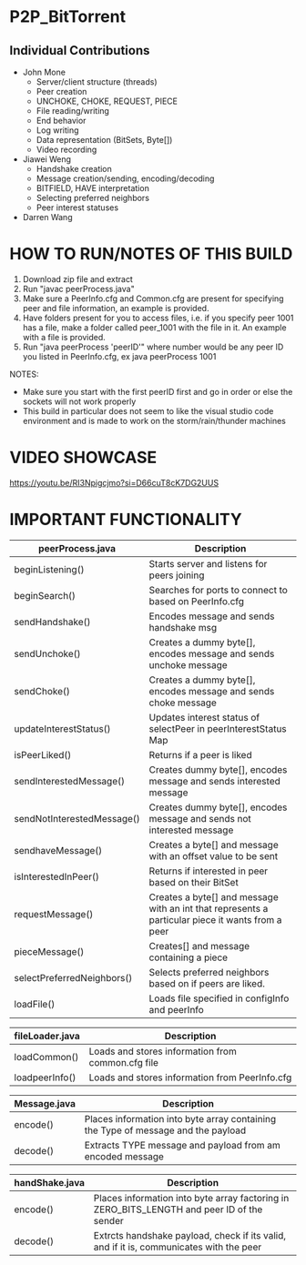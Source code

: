 # P2P_BitTorrent
## Individual Contributions
* John Mone
  * Server/client structure (threads)
  * Peer creation
  * UNCHOKE, CHOKE, REQUEST, PIECE
  * File reading/writing
  * End behavior
  * Log writing
  * Data representation (BitSets, Byte[])
  * Video recording
* Jiawei Weng
  * Handshake creation
  * Message creation/sending, encoding/decoding
  * BITFIELD, HAVE interpretation
  *  Selecting preferred neighbors
  *  Peer interest statuses
* Darren Wang

# HOW TO RUN/NOTES OF THIS BUILD
1. Download zip file and extract
2. Run "javac peerProcess.java"
3. Make sure a PeerInfo.cfg and Common.cfg are present for specifying peer and file information, an example is provided.
4. Have folders present for you to access files, i.e. if you specify peer 1001 has a file, make a folder called peer_1001 with the file in it. An example with a file is provided.
5. Run "java peerProcess 'peerID'" where number would be any peer ID you listed in PeerInfo.cfg, ex java peerProcess 1001

NOTES:
 * Make sure you start with the first peerID first and go in order or else the sockets will not work properly
 * This build in particular does not seem to like the visual studio code environment and is made to work on the storm/rain/thunder machines

# VIDEO SHOWCASE
https://youtu.be/RI3Npigcjmo?si=D66cuT8cK7DG2UUS

# IMPORTANT FUNCTIONALITY


| peerProcess.java            | Description                                       
|---------------------|---------------------------------------------------|
| beginListening()          | Starts server and listens for peers joining             | 
| beginSearch() | Searches for ports to connect to based on PeerInfo.cfg |
| sendHandshake() | Encodes message and sends handshake msg|
| sendUnchoke() | Creates a dummy byte[], encodes message and sends unchoke message | 
| sendChoke() | Creates a dummy byte[], encodes message and sends choke message | 
| updateInterestStatus()         | Updates interest status of selectPeer in peerInterestStatus Map           | 
| isPeerLiked()           | Returns if a peer is liked               | 
| sendInterestedMessage()          | Creates dummy byte[], encodes message and sends interested message    |
| sendNotInterestedMessage()          |Creates dummy byte[], encodes message and sends not interested message         | 
| sendhaveMessage()          | Creates a byte[] and message with an offset value to be sent          |
| isInterestedInPeer()                | Returns if interested in peer based on their BitSet                       |
| requestMessage()          | Creates a byte[] and message with an int that represents a particular piece it wants from a peer        |
| pieceMessage()     | Creates[] and message containing a piece        |
| selectPreferredNeighbors()      |Selects preferred neighbors based on if peers are liked. | 
| loadFile()     | Loads file specified in configInfo and peerInfo         |


| fileLoader.java          | Description                                       
|---------------------|---------------------------------------------------|
| loadCommon()          | Loads and stores information from common.cfg file            | 
| loadpeerInfo() | Loads and stores information from PeerInfo.cfg|



| Message.java     | Description                                       
|---------------------|---------------------------------------------------|
| encode()      | Places information into byte array containing the Type of message and the payload      | 
| decode() | Extracts TYPE message and payload from am encoded message|


| handShake.java     | Description                                       
|---------------------|---------------------------------------------------|
| encode()      | Places information into byte array factoring in ZERO_BITS_LENGTH and peer ID of the sender     | 
| decode() | Extrcts handshake payload, check if its valid, and if it is, communicates with the peer|







